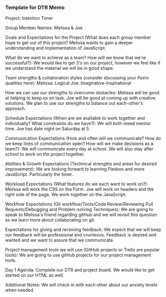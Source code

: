 ### Template for DTR Memo

Project: Intention Timer

Group Member Names: Melissa & Joe

Goals and Expectations for the Project (What does each group member hope to get out of this project? Melissa wants to gain a deeper understanding and implementation of JavaScript.

What do we want to achieve as a team? How will we know that we're successful?): We would like to get 3's on our project, however we feel like if we understand the material we will be in good shape.

Team strengths & collaboration styles (consider discussing your Pairin qualities here): Melissa: Logical Joe: Imaginative-Inspirational

How we can use our strengths to overcome obstacles: Melissa will be good at helping to keep us on task. Joe will be good at coming up with creative solutions. We plan to use our strengths to balance out each-other's approach.

Schedule Expectations (When are we available to work together and individually? What constraints do we have?): We will both meed mentor time. Joe has date night on Saturday at 5.

Communication Expectations (How and often will we communicate? How do we keep lines of communication open? How will we make decisions as a team?): We will communicate every day at school. We will also stay after school to work on the project together.

Abilities & Growth Expectations (Technical strengths and areas for desired improvement): We are looking forward to learning Flexbox and more JavaScript. Particularly the timer.

Workload Expectations (What features do we each want to work on?): Melissa will work the CSS on the Form. Joe will work on headers and the right side of the page. We work together on the JavaScript.

Workflow Expectations (Git workflow/Tools/Code Review/Reviewing Pull Requests/Debugging and Problem-solving Techniques): We are going to speak to Melissa's friend regarding gitHub and we will revisit this question as we learn more about collaborating on git.

Expectations for giving and receiving feedback: We expect that we will keep our feedback will be professional and courteous. Feedback is desired and wanted and we want to assure that we communicate.  

Project management tools we will use (GitHub projects or Trello are popular tools): We are going to use gitHub projects for our project management tools.

Day 1 Agenda: Complete our DTR and project board. We would like to get started on our HTML as well.

Additional Notes: We will check in with each other about our anxiety levels when needed. 
